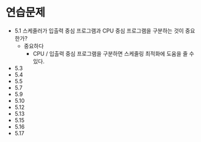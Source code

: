 # 연습문제
* 5.1 스케줄러가 입출력 중심 프로그램과 CPU 중심 프로그램을 구분하는 것이 중요한가?
	- 중요하다
		- CPU / 입출력 중심 프로그램을 구분하면 스케줄링 최적화에 도움을 줄 수 있다.
* 5.3
* 5.4
* 5.5
* 5.7
* 5.9
* 5.10
* 5.12
* 5.13
* 5.15
* 5.16
* 5.17

